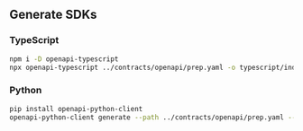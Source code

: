## Generate SDKs

### TypeScript
```bash
npm i -D openapi-typescript
npx openapi-typescript ../contracts/openapi/prep.yaml -o typescript/index.d.ts
```

### Python
```bash
pip install openapi-python-client
openapi-python-client generate --path ../contracts/openapi/prep.yaml --output python
```
